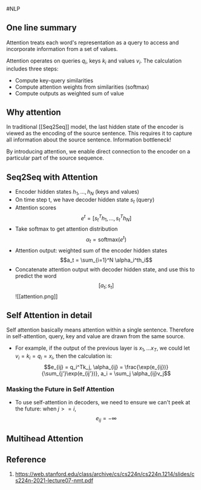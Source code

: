#NLP 
## One line summary
Attention treats each word's representation as a query to access and incorporate information from a set of values.

Attention operates on queries $q_i$, keys $k_i$ and values $v_i$. The calculation includes three steps:
- Compute key-query similarities
- Compute attention weights from similarities (softmax)
- Compute outputs as weighted sum of value

## Why attention
In traditional [[Seq2Seq]] model, the last hidden state of the encoder is viewed as the encoding of the source sentence. This requires it to capture all information about the source sentence. Information bottleneck!

By introducing attention, we enable direct connection to the encoder on a particular part of the source sequence.

## Seq2Seq with Attention
- Encoder hidden states $h_1, ..., h_N$ (keys and values)
- On time step t, we have decoder hidden state $s_t$ (query)
- Attention scores $$e^t = [s_t^Th_1, ..., s_t^Th_N]$$
- Take softmax to get attention distribution $$\alpha_t = \text{softmax}(e^t)$$
- Attention output: weighted sum of the encoder hidden states $$a_t = \sum_{i=1}^N \alpha_i^th_i$$
- Concatenate attention output with decoder hidden state, and use this to predict the word $$[a_t;s_t]$$
![[attention.png]]
## Self Attention in detail
Self attention basically means attention within a single sentence. Therefore in self-attention, query, key and value are drawn from the same source.
- For example, if the output of the previous layer is $x_1, ... x_T$, we could let $v_i = k_i = q_i = x_i$, then the calculation is: $$e_{ij} = q_i^Tk_j, \alpha_{ij} = \frac{\exp(e_{ij})}{\sum_{j'}\exp(e_{ij'})}, a_i = \sum_j \alpha_{ij}v_j$$
### Masking the Future in Self Attention
- To use self-attention in decoders, we need to ensure we can't peek at the future: when $j >= i$, $$e_{ij} = -\infty$$
## Multihead Attention

## Reference
1. https://web.stanford.edu/class/archive/cs/cs224n/cs224n.1214/slides/cs224n-2021-lecture07-nmt.pdf